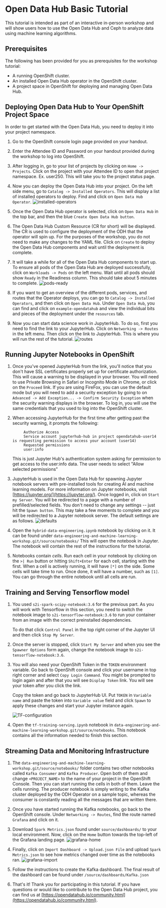 # Open Data Hub Basic Tutorial

This tutorial is intended as part of an interactive in-person workshop and will show users how to use the Open Data Hub and Ceph to analyze data using machine learning algorithms.

## Prerequisites

The following has been provided for you as prerequisites for the workshop tutorial:

- A running OpenShift cluster.
- An installed Open Data Hub operator in the OpenShift cluster.
- A project space in OpenShift for deploying and managing Open Data Hub.

## Deploying Open Data Hub to Your OpenShift Project Space

In order to get started with the Open Data Hub, you need to deploy it into your project namespace.

1. Go to the OpenShift console login page provided on your handout.

2. Enter the Attendee ID and Password on your handout provided during the workshop to log into OpenShift.

3. After logging in, go to your list of projects by clicking on `Home -> Projects`.  Click on the project with your Attendee ID to open that project namespace. Ex. user250.  This will take you to the project status page.

4. Now you can deploy the Open Data Hub into your project.  On the left side menu, go to `Catalog -> Installed Operators`.  This will display a list of installed operators to deploy.  Find and click on `Open Data Hub Operator`.
 ![installed-operators](../images/installed-operators.png)

5. Once the Open Data Hub operator is selected, click on `Open Data Hub` in the top bar, and then the blue `Create Open Data Hub button`.

6. The Open Data Hub Custom Resource (CR for short) will be displayed. The CR is used to configure the deployment of the ODH that the operator will spin up. For the purposes of the workshop, you do not need to make any changes to the YAML file. Click on `Create` to deploy the Open Data Hub components and wait until the deployment is complete.

7. It will take a while for all of the Open Data Hub components to start up.  To ensure all pods of the Open Data Hub are deployed successfully, click on `Workloads -> Pods` on the left menu. Wait until all pods should show `Ready` in the Readiness column. This should take about 5 minutes to complete.
![pods-ready](../images/pods-ready.png)

8. If you want to get an overview of the different pods, services, and routes that the Operator deploys, you can go to `Catalog -> Installed Operators`, and then click on `Open Data Hub`. Under `Open Data Hub`, you can find and click on `example-opendatahub` and view the individual bits and pieces of the deployment under the `resources` tab.

9. Now you can start data science work in JupyterHub.  To do so, first you need to find the link to your JupyterHub.  Click on `Networking -> Routes` in the left menu.  Then click on the link to JupyterHub.  This is where you will run the rest of the tutorial.
![routes](../images/routes.png)

## Running Jupyter Notebooks in OpenShift

1. Once you've opened JupyterHub from the link, you'll notice that you don't have SSL certificates properly set up for certificate authorization.  This will cause a warning to be displayed in your browser. You will need to use Private Browsing in Safari or Incognito Mode in Chrome, or click on the `Proceed` link.  If you are using FireFox, you can use the default mode but you will need to add a security exception by going to on `Advanced -> Add Exception... -> Confirm Security Exception` when the security warning displays in the browser. To log in, you will use the same credentials that you used to log into the OpenShift cluster.

2. When accessing JupyterHub for the first time after getting past the security warning, it prompts the following:

            Authorize Access
            Service account jupyterhub-hub in project opendatahub-user14 is requesting permission to access your account (user14)
            Requested permissions
            user:info
    This is just Jupyter Hub's authentication system asking for permission to get access to the user:info data. The user needs to select "Allow selected permissions"

3. JupyterHub is used in the Open Data Hub for spawning Jupyter notebook servers with pre-installed tools for creating AI and machine learning models. For more information on Jupyter notebooks, visit [https://jupyter.org/](https://jupyter.org/). Once logged in, click on `Start my Server`. You will be redirected to a page with a number of prefilled/selected fields. You don't need to change any settings -- just hit the `Spawn button`. This may take a few moments to complete and you will be redirected to a Jupyter notebook server. The default settings are as follows.
![defaults](../images/defaults.png)

4. Open the `hybrid-data-engineering.ipynb` notebook by clicking on it. It can be found under `data-engineering-and-machine-learning-workshop.git/source/notebooks/` This will open the notebook in Jupyter.  The notebook will contain the rest of the instructions for the tutorial.

5. Notebooks contain *cells*.  Run each cell in your notebook by clicking on the `>| Run` button or hitting `Shift+Enter` for each cell, starting with the first.  When a cell is actively running, it will have `[*]` on the side.  Some cells will take time to run.  Once done, it will have a number, such as `[1]`.  You can go through the entire notebook until all cells are run.

## Training and Serving Tensorflow model

1. You used `s2i-spark-scipy-notebook:3.6` for the previous part. As you will work with Tensorflow in this section, you need to switch the notebook image to `s2i-tensorflow-notebook:3.6` to run your container from an image with the correct preinstalled dependencies.

    To do that click `Control Panel` in the top right corner of the Jupyter UI and then click `Stop My Server`.

2. Once the server is stopped, click `Start My Server` and when you see the `Spawner Options` form again, change the notebook image to `s2i-tensorflow-notebook:3.6`.

3. You will also need your OpenShift Token in the `TOKEN` environment variable. Go back to OpenShift console and click your username in top right corner and select `Copy Login Command`. You might be prompted to login again and after that you will see `Display Token` link. You will see your token after you click the link.

    Copy the token and go back to JupyterHub UI. Put `TOKEN` in `Variable name` and paste the token into `Variable value` field and click `Spawn` to apply these changes and start your Jupyter instance again.

    ![TF-configuration](../images/tf-config.png)

4. Open the `tf-training-serving.ipynb` notebook in `data-engineering-and-machine-learning-workshop.git/source/notebooks`. This notebook contains all the information needed to finish this section.

## Streaming Data and Monitoring Infrastructure

1. The `data-engineering-and-machine-learning-workshop.git/source/notebooks/` folder contains two other notebooks called `Kafka Consumer` and `Kafka Producer`. Open both of them and change `<PROJECT_NAME>` to the name of your project in the OpenShift Console. Then you can start running the cells in both of them. Leave the cells running. The producer notebook is simply writing to the Kafka cluster deployed by the ODH Operator on a sample topic, whereas the consumer is constantly reading all the messages that are written there.

2. Once you have started running the Kafka notebooks, go back to the OpenShift console. Under `Networking -> Routes`, find the route named `Grafana` and click on it.

3. Download `Spark Metrics.json` found under `source/dashboards/` to your local environment. Now, click on the `Home` button towards the top-left of the Grafana landing page.
![grafana-home](../images/grafana-home.png)

4. Finally, click on `Import Dashboard -> Upload.json File` and upload `Spark Metrics.json` to see how metrics changed over time as the notebooks ran.
![grafana-import](../images/grafana-import.png)

5. Follow the instructions to create the Kafka dashboard. The final result of the dashboard can be found under `/source/dashboards/Kafka.json`

6. That's it!  Thank you for participating in this tutorial.  If you have questions or would like to contribute to the Open Data Hub project, you can find us at [https://opendatahub.io/community.html](https://opendatahub.io/community.html).
